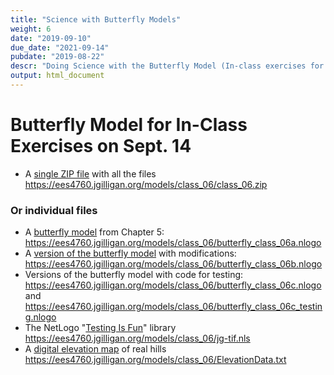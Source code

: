 ```yaml
---
title: "Science with Butterfly Models"
weight: 6
date: "2019-09-10"
due_date: "2021-09-14"
pubdate: "2019-08-22"
descr: "Doing Science with the Butterfly Model (In-class exercises for Sept. 14)"
output: html_document
---
```

# Butterfly Model for In-Class Exercises on Sept. 14
 
* A [single ZIP file](/models/class_06/class_06.zip) with all the files
  <https://ees4760.jgilligan.org/models/class_06/class_06.zip>
  
### Or individual files

* A [butterfly model](/models/class_06/butterfly_class_06a.nlogo) 
  from Chapter 5:<br/>
  <https://ees4760.jgilligan.org/models/class_06/butterfly_class_06a.nlogo>
* A [version of the butterfly model](/models/class_06/butterfly_class_06b.nlogo) 
  with modifications:<br/>
  <https://ees4760.jgilligan.org/models/class_06/butterfly_class_06b.nlogo>
* Versions of the butterfly model with code for testing:<br/>
  <https://ees4760.jgilligan.org/models/class_06/butterfly_class_06c.nlogo> 
  and 
  <https://ees4760.jgilligan.org/models/class_06/butterfly_class_06c_testing.nlogo> 
* The NetLogo "[Testing Is Fun](/models/class_06/jg-tif.nls)" library<br/>
  <https://ees4760.jgilligan.org/models/class_06/jg-tif.nls>
* A [digital elevation map](/models/class_06/ElevationData.txt) of real hills<br/>
  <https://ees4760.jgilligan.org/models/class_06/ElevationData.txt>
